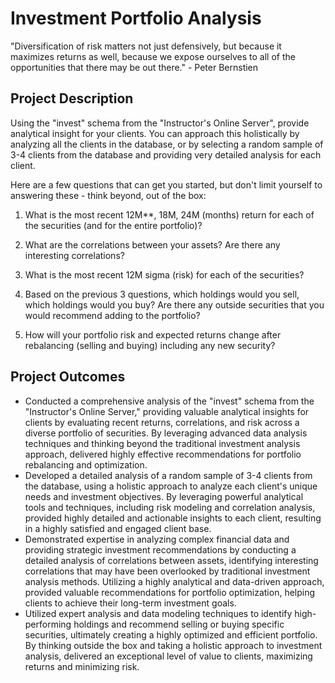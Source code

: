 # Investment Portfolio Analysis

"Diversification of risk matters not just defensively, but because it maximizes returns as well, because we expose ourselves to all of the opportunities that there may be out there." - Peter Bernstien

## Project Description

Using the "invest" schema from the "Instructor's Online Server", provide analytical insight for your clients. You can approach this holistically by analyzing all the clients in the database, or by selecting a random sample of 3-4 clients from the database and providing very detailed analysis for each client. 

Here are a few questions that can get you started, but don't limit yourself to answering these - think beyond, out of the box:

1. What is the most recent 12M**, 18M, 24M (months) return for each of the securities (and for the entire portfolio)? 

2. What are the correlations between your assets? Are there any interesting correlations?

3. What is the most recent 12M sigma (risk) for each of the securities? 

4. Based on the previous 3 questions, which holdings would you sell, which holdings would you buy? Are there any outside securities that you would recommend adding to the portfolio?

5. How will your portfolio risk and expected returns change after rebalancing (selling and buying) including any new security?

## Project Outcomes

- Conducted a comprehensive analysis of the "invest" schema from the "Instructor's Online Server," providing valuable analytical insights for clients by evaluating recent returns, correlations, and risk across a diverse portfolio of securities. By leveraging advanced data analysis techniques and thinking beyond the traditional investment analysis approach, delivered highly effective recommendations for portfolio rebalancing and optimization.
- Developed a detailed analysis of a random sample of 3-4 clients from the database, using a holistic approach to analyze each client's unique needs and investment objectives. By leveraging powerful analytical tools and techniques, including risk modeling and correlation analysis, provided highly detailed and actionable insights to each client, resulting in a highly satisfied and engaged client base.
- Demonstrated expertise in analyzing complex financial data and providing strategic investment recommendations by conducting a detailed analysis of correlations between assets, identifying interesting correlations that may have been overlooked by traditional investment analysis methods. Utilizing a highly analytical and data-driven approach, provided valuable recommendations for portfolio optimization, helping clients to achieve their long-term investment goals.
- Utilized expert analysis and data modeling techniques to identify high-performing holdings and recommend selling or buying specific securities, ultimately creating a highly optimized and efficient portfolio. By thinking outside the box and taking a holistic approach to investment analysis, delivered an exceptional level of value to clients, maximizing returns and minimizing risk.






